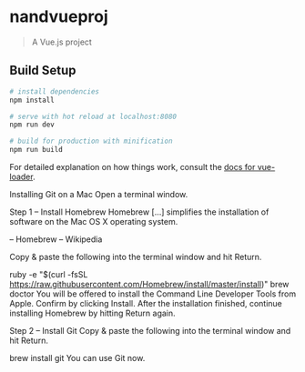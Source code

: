 # nandvueproj

> A Vue.js project

## Build Setup

``` bash
# install dependencies
npm install

# serve with hot reload at localhost:8080
npm run dev

# build for production with minification
npm run build
```

For detailed explanation on how things work, consult the [docs for vue-loader](http://vuejs.github.io/vue-loader).


Installing Git on a Mac
Open a terminal window.

Step 1 – Install Homebrew
Homebrew […] simplifies the installation of software on the Mac OS X operating system.

– Homebrew – Wikipedia

Copy & paste the following into the terminal window and hit Return.

ruby -e "$(curl -fsSL https://raw.githubusercontent.com/Homebrew/install/master/install)"
brew doctor
You will be offered to install the Command Line Developer Tools from Apple. Confirm by clicking Install. After the installation finished, continue installing Homebrew by hitting Return again.

Step 2 – Install Git
Copy & paste the following into the terminal window and hit Return.

brew install git
You can use Git now.
